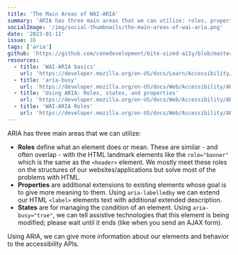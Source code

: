 ```yaml
---
title: 'The Main Areas of WAI-ARIA'
summary: 'ARIA has three main areas that we can utilize: roles, properties and states.'
socialImage: '/img/social-thumbnails/the-main-areas-of-wai-aria.png'
date: '2023-01-11'
issue: 16
tags: ['aria']
github: 'https://github.com/conedevelopment/bite-sized-a11y/blob/master/src/posts/the-main-areas-of-wai-aria.md'
resources:
  - title: 'WAI-ARIA basics'
    url: 'https://developer.mozilla.org/en-US/docs/Learn/Accessibility/WAI-ARIA_basics'
  - title: 'aria-busy'
    url: 'https://developer.mozilla.org/en-US/docs/Web/Accessibility/ARIA/Attributes/aria-busy'
  - title: 'Using ARIA: Roles, states, and properties'
    url: 'https://developer.mozilla.org/en-US/docs/Web/Accessibility/ARIA/ARIA_Techniques'
  - title: 'WAI-ARIA Roles'
    url: 'https://developer.mozilla.org/en-US/docs/Web/Accessibility/ARIA/Roles'
---
```


ARIA has three main areas that we can utilize:

- **Roles** define what an element does or mean. These are similar - and often overlap - with the HTML landmark elements like the `role="banner"` which is the same as the `<header>` element. We mostly meet these roles on the structures of our websites/applications but solve most of the problems with HTML.
- **Properties** are additional extensions to existing elements whose goal is to give more meaning to them. Using `aria-labelledby` we can extend our HTML `<label>` elements text with additional extended description.
- **States** are for managing the condition of an element. Using `aria-busy="true"`, we can tell assistive technologies that this element is being modified; please wait until it ends (like when you send an AJAX form).

Using ARIA, we can give more information about our elements and behavior to the accessibility APIs.
